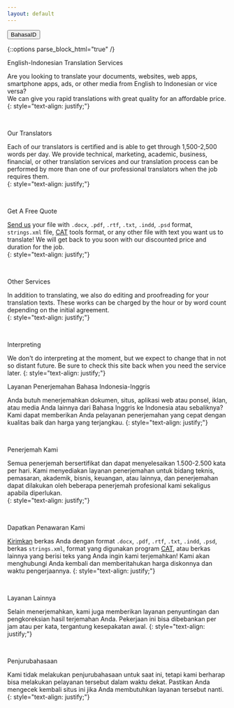 ```yaml
---
layout: default
---
```


<button type="button" id="lang-button">
<span class="long">Bahasa</span><span class="short">ID</span>
</button>

{::options parse_block_html="true" /}
<div class="content-en">
<span class="playfair darkslateblue">English-Indonesian Translation Services</span>
  
Are you looking to translate your documents, websites, web apps, smartphone 
apps, ads, or other media from English to Indonesian or vice versa?   
We can give you rapid translations with great quality for an affordable 
price.  
{: style="text-align: justify;"}

<br />

<span class="playfair slategray">Our Translators</span>
  
Each of our translators is certified and is able to get through 1,500-2,500 
words per day. We provide technical, marketing, academic, business, 
financial, or other translation services and our translation process can be 
performed by more than one of our professional translators when the job 
requires them.   
{: style="text-align: justify;"}

<br />

<span class="playfair royalblue">Get A Free Quote</span>
  
[Send us][contact-us] your file with `.docx`, `.pdf`, `.rtf`, `.txt`, 
`.indd`, `.psd` format, `strings.xml` file, [CAT][cat-wiki] tools format, 
or any other file with text you want us to translate! We will get back to 
you soon with our discounted price and duration for the job.  
{: style="text-align: justify;"}

<br />

<span class="playfair darkgoldenrod">Other Services</span>
  
In addition to translating, we also do editing and proofreading for your 
translation texts. These works can be charged by the hour or by word 
count depending on the initial agreement.  
{: style="text-align: justify;"}

<br />

<span class="playfair olivedrab">Interpreting</span>
  
We don't do interpreting at the moment, but we expect to change that in 
not so distant future. Be sure to check this site back when you need the 
service later. 
{: style="text-align: justify;"}
</div>  

<div class="content-id">
<span class="playfair darkslateblue">Layanan Penerjemahan Bahasa Indonesia-Inggris</span>

Anda butuh menerjemahkan dokumen, situs, aplikasi web atau ponsel, iklan,
atau media Anda lainnya dari Bahasa Inggris ke Indonesia atau sebaliknya? 
Kami dapat memberikan Anda pelayanan penerjemahan yang cepat dengan kualitas
 baik dan harga yang terjangkau. 
{: style="text-align: justify;"}

<br />

<span class="playfair slategray">Penerjemah Kami</span>

Semua penerjemah bersertifikat dan dapat 
menyelesaikan 1.500-2.500 kata per hari. Kami menyediakan layanan 
penerjemahan untuk bidang teknis, pemasaran, akademik, bisnis, keuangan, 
atau lainnya, dan penerjemahan dapat dilakukan oleh beberapa penerjemah 
profesional kami sekaligus apabila diperlukan.  
{: style="text-align: justify;"}

<br />

<span class="playfair royalblue">Dapatkan Penawaran Kami</span>

[Kirimkan][contact-us] berkas Anda dengan format `.docx`, `.pdf`, `.rtf`, 
`.txt`, `.indd`, `.psd`, berkas `strings.xml`, format yang digunakan 
program [CAT][cat-wiki], atau berkas lainnya yang berisi teks yang Anda 
ingin kami terjemahkan! Kami akan menghubungi Anda kembali dan 
memberitahukan harga diskonnya dan waktu pengerjaannya.
{: style="text-align: justify;"}

<br />

<span class="playfair darkgoldenrod">Layanan Lainnya</span>

Selain menerjemahkan, kami juga memberikan layanan penyuntingan dan 
pengkoreksian hasil terjemahan Anda. Pekerjaan ini bisa dibebankan per jam 
atau per kata, tergantung kesepakatan awal. 
{: style="text-align: justify;"}

<br />

<span class="playfair olivedrab">Penjurubahasaan</span>

Kami tidak melakukan penjurubahasaan untuk saat ini, tetapi kami berharap 
bisa melakukan pelayanan tersebut dalam waktu dekat. Pastikan Anda mengecek 
kembali situs ini jika Anda membutuhkan layanan tersebut nanti.  
{: style="text-align: justify;"}
</div>


[contact-us]: mailto:settrans.eits@gmail.com "SetTrans.EITS@gmail.com"
[cat-wiki]: https://en.wikipedia.org/wiki/Computer-assisted_translation 
"Computer-assisted translation"
